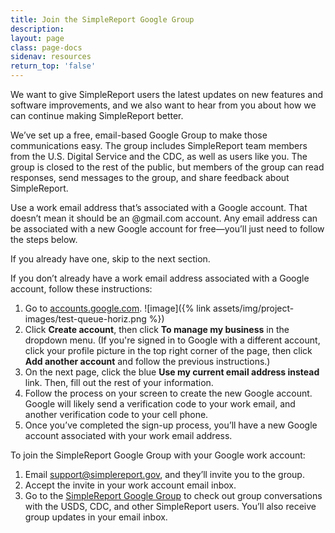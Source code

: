 ```yaml
---
title: Join the SimpleReport Google Group
description:
layout: page
class: page-docs
sidenav: resources
return_top: 'false'
---
```


We want to give SimpleReport users the latest updates on new features and software improvements, and we also want to hear from you about how we can continue making SimpleReport better.

We’ve set up a free, email-based Google Group to make those communications easy. The group includes SimpleReport team members from the U.S. Digital Service and the CDC, as well as users like you. The group is closed to the rest of the public, but members of the group can read responses, send messages to the group, and share feedback about SimpleReport.

Use a work email address that’s associated with a Google account. That doesn’t mean it should be an @gmail.com account. Any email address can be associated with a new Google account for free—you’ll just need to follow the steps below.

If you already have one, skip to the next section.

If you don’t already have a work email address associated with a Google account, follow these instructions:
1. Go to [accounts.google.com](http://accounts.google.com).
![image]({% link assets/img/project-images/test-queue-horiz.png %})
2. Click **Create account**, then click **To manage my business** in the dropdown menu. (If you're signed in to Google with a different account, click your profile picture in the top right corner of the page, then click **Add another account** and follow the previous instructions.)
3. On the next page, click the blue **Use my current email address instead** link. Then, fill out the rest of your information.
4. Follow the process on your screen to create the new Google account. Google will likely send a verification code to your work email, and another verification code to your cell phone.
5. Once you’ve completed the sign-up process, you’ll have a new Google account associated with your work email address.

To join the SimpleReport Google Group with your Google work account:
1. Email [support@simplereport.gov](mailto:support@simplereport.gov), and they’ll invite you to the group.
2. Accept the invite in your work account email inbox.
3. Go to the [SimpleReport Google Group](https://groups.google.com/u/1/g/cdc-usds) to check out group conversations with the USDS, CDC, and other SimpleReport users. You’ll also receive group updates in your email inbox.
